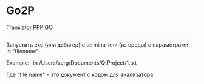 # Go2P

Translator PPP GO

---

Запустить exe (или дебагер) c terminal или (из среды) с параметрами:
-in "filename"

Example:
-in /Users/serg/Documents/QtProject/1.txt
  
Где "file name" - это документ с кодом для анализатора
